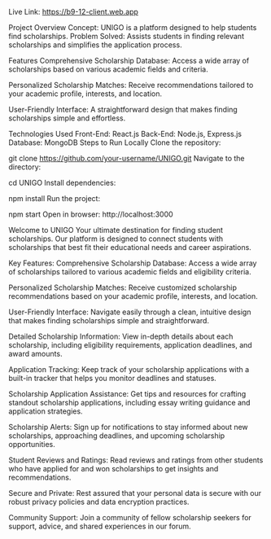 Live Link: https://b9-12-client.web.app

Project Overview
Concept: UNIGO is a platform designed to help students find scholarships.
Problem Solved: Assists students in finding relevant scholarships and simplifies the application process.

Features
Comprehensive Scholarship Database:
Access a wide array of scholarships based on various academic fields and criteria.

Personalized Scholarship Matches:
Receive recommendations tailored to your academic profile, interests, and location.

User-Friendly Interface:
A straightforward design that makes finding scholarships simple and effortless.

Technologies Used
Front-End: React.js
Back-End: Node.js, Express.js
Database: MongoDB
Steps to Run Locally
Clone the repository:


git clone https://github.com/your-username/UNIGO.git
Navigate to the directory:


cd UNIGO
Install dependencies:


npm install
Run the project:


npm start
Open in browser:
http://localhost:3000

Welcome to UNIGO
Your ultimate destination for finding student scholarships. Our platform is designed to connect students with scholarships that best fit their educational needs and career aspirations.

Key Features:
Comprehensive Scholarship Database:
Access a wide array of scholarships tailored to various academic fields and eligibility criteria.

Personalized Scholarship Matches:
Receive customized scholarship recommendations based on your academic profile, interests, and location.

User-Friendly Interface:
Navigate easily through a clean, intuitive design that makes finding scholarships simple and straightforward.

Detailed Scholarship Information:
View in-depth details about each scholarship, including eligibility requirements, application deadlines, and award amounts.

Application Tracking:
Keep track of your scholarship applications with a built-in tracker that helps you monitor deadlines and statuses.

Scholarship Application Assistance:
Get tips and resources for crafting standout scholarship applications, including essay writing guidance and application strategies.

Scholarship Alerts:
Sign up for notifications to stay informed about new scholarships, approaching deadlines, and upcoming scholarship opportunities.

Student Reviews and Ratings:
Read reviews and ratings from other students who have applied for and won scholarships to get insights and recommendations.

Secure and Private:
Rest assured that your personal data is secure with our robust privacy policies and data encryption practices.

Community Support:
Join a community of fellow scholarship seekers for support, advice, and shared experiences in our forum.





